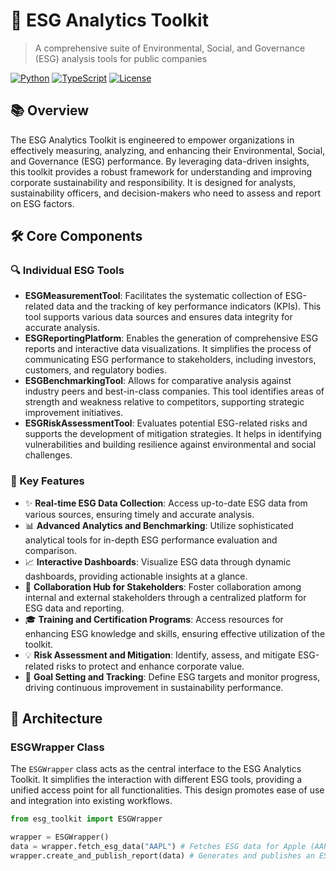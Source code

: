 # 🌱 ESG Analytics Toolkit

> A comprehensive suite of Environmental, Social, and Governance (ESG) analysis tools for public companies

[![Python](https://img.shields.io/badge/Python-3.7%2B-blue)](https://www.python.org/)
[![TypeScript](https://img.shields.io/badge/TypeScript-4.0%2B-blue)](https://www.typescriptlang.org/)
[![License](https://img.shields.io/badge/License-MIT-green.svg)](LICENSE)

## 📚 Overview

The ESG Analytics Toolkit is engineered to empower organizations in effectively measuring, analyzing, and enhancing their Environmental, Social, and Governance (ESG) performance. By leveraging data-driven insights, this toolkit provides a robust framework for understanding and improving corporate sustainability and responsibility. It is designed for analysts, sustainability officers, and decision-makers who need to assess and report on ESG factors.

## 🛠️ Core Components

### 🔍 Individual ESG Tools
- **ESGMeasurementTool**: Facilitates the systematic collection of ESG-related data and the tracking of key performance indicators (KPIs). This tool supports various data sources and ensures data integrity for accurate analysis.
- **ESGReportingPlatform**: Enables the generation of comprehensive ESG reports and interactive data visualizations. It simplifies the process of communicating ESG performance to stakeholders, including investors, customers, and regulatory bodies.
- **ESGBenchmarkingTool**: Allows for comparative analysis against industry peers and best-in-class companies. This tool identifies areas of strength and weakness relative to competitors, supporting strategic improvement initiatives.
- **ESGRiskAssessmentTool**: Evaluates potential ESG-related risks and supports the development of mitigation strategies. It helps in identifying vulnerabilities and building resilience against environmental and social challenges.

### 🎯 Key Features
- ✨ **Real-time ESG Data Collection**: Access up-to-date ESG data from various sources, ensuring timely and accurate analysis.
- 📊 **Advanced Analytics and Benchmarking**: Utilize sophisticated analytical tools for in-depth ESG performance evaluation and comparison.
- 📈 **Interactive Dashboards**: Visualize ESG data through dynamic dashboards, providing actionable insights at a glance.
- 🤝 **Collaboration Hub for Stakeholders**: Foster collaboration among internal and external stakeholders through a centralized platform for ESG data and reporting.
- 🎓 **Training and Certification Programs**: Access resources for enhancing ESG knowledge and skills, ensuring effective utilization of the toolkit.
- 💡 **Risk Assessment and Mitigation**: Identify, assess, and mitigate ESG-related risks to protect and enhance corporate value.
- 🎯 **Goal Setting and Tracking**: Define ESG targets and monitor progress, driving continuous improvement in sustainability performance.

## 🔧 Architecture

### ESGWrapper Class
The `ESGWrapper` class acts as the central interface to the ESG Analytics Toolkit. It simplifies the interaction with different ESG tools, providing a unified access point for all functionalities. This design promotes ease of use and integration into existing workflows.

```python
from esg_toolkit import ESGWrapper

wrapper = ESGWrapper()
data = wrapper.fetch_esg_data("AAPL") # Fetches ESG data for Apple (AAPL)
wrapper.create_and_publish_report(data) # Generates and publishes an ESG report
